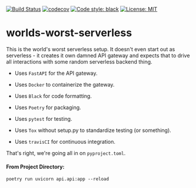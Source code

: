 [![Build Status](https://travis-ci.org/nigelmathes/worlds-worst-serverless.svg?branch=master)](https://travis-ci.org/nigelmathes/worlds-worst-serverless)
[![codecov](https://codecov.io/gh/nigelmathes/worlds-worst-serverless/branch/master/graph/badge.svg)](https://codecov.io/gh/nigelmathes/worlds-worst-serverless)
[![Code style: black](https://img.shields.io/badge/code%20style-black-000000.svg?style=flat-square)](https://github.com/ambv/black)
[![License: MIT](https://img.shields.io/badge/License-MIT-yellow.svg)](https://opensource.org/licenses/MIT)

# worlds-worst-serverless
This is the world's worst serverless setup. It doesn't even start out as serverless - 
it creates it own damned API gateway and expects that to drive all interactions with 
some random serverless backend thing. 

- Uses ```FastAPI``` for the API gateway.
- Uses ```Docker``` to containerize the gateway.

- Uses ```Black``` for code formatting.
- Uses ```Poetry``` for packaging.
- Uses ```pytest``` for testing.
- Uses ```Tox``` without setup.py to standardize testing (or something).
- Uses ```travisCI``` for continuous integration.

That's right, we're going all in on ```pyproject.toml```.

#### From Project Directory:
```
poetry run uvicorn api.api:app --reload
```
